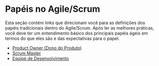 # Papéis no Agile/Scrum

Esta seção contém links que direcionam você para as definições dos papéis tradicionais dentro do Agile/Scrum. Após ler as melhores práticas, você deve ter um entendimento básico dos principais papéis ágeis em termos do que eles são e das expectativas para o papel.

- [Product Owner (Dono do Produto)](https://scrumguides.org/scrum-guide.html#product-owner 'Product Owner')
- [Scrum Master](https://scrumguides.org/scrum-guide.html#scrum-master 'Scrum Master')
- [Equipe de Desenvolvimento](https://scrumguides.org/scrum-guide.html#developers 'Desenvolvedores')
